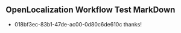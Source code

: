 ## OpenLocalization Workflow Test MarkDown
* 018bf3ec-83b1-47de-ac00-0d80c6de610c thanks!

<!--HONumber=Sep16_HO1-->


